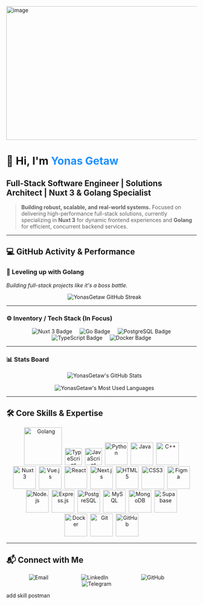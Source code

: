 <img width="1120" height="354" alt="image" src="https://github.com/user-attachments/assets/8468629d-8685-462a-959b-3f6db62dee7f" />

# 👋 Hi, I'm <span style="color:#1E90FF;">Yonas Getaw</span>
## **Full-Stack Software Engineer | Solutions Architect | Nuxt 3 & Golang Specialist**

> **Building robust, scalable, and real-world systems.** Focused on delivering high-performance full-stack solutions, currently specializing in **Nuxt 3** for dynamic frontend experiences and **Golang** for efficient, concurrent backend services.

---

## 💻 GitHub Activity & Performance

### 🚀 Leveling up with **Golang**
*Building full-stack projects like it's a boss battle.*

<p align="center">
    <img src="https://github-readme-streak-stats.herokuapp.com/?user=YonasGetaw&theme=dark&hide_border=true&date_format=M%20j%5B%2C%20Y%5D" alt="YonasGetaw GitHub Streak" />
</p>

---

### ⚙️ Inventory / Tech Stack (In Focus)

<p align="center">
    <img src="https://img.shields.io/badge/Nuxt%203-00DC82?style=for-the-badge&logo=nuxtdotjs&logoColor=white" alt="Nuxt 3 Badge"/>
    <img src="https://img.shields.io/badge/Go-00ADD8?style=for-the-badge&logo=go&logoColor=white" alt="Go Badge"/>
    <img src="https://img.shields.io/badge/PostgreSQL-316192?style=for-the-badge&logo=postgresql&logoColor=white" alt="PostgreSQL Badge"/>
    <img src="https://img.shields.io/badge/TypeScript-3178C6?style=for-the-badge&logo=typescript&logoColor=white" alt="TypeScript Badge"/>
    <img src="https://img.shields.io/badge/Docker-2496ED?style=for-the-badge&logo=docker&logoColor=white" alt="Docker Badge"/>
</p>

---

### 📊 Stats Board

<p align="center">
    <img align="center" src="https://github-readme-stats.vercel.app/api?username=YonasGetaw&show_icons=true&theme=dark&hide_border=true&count_private=true" alt="YonasGetaw's GitHub Stats" />
</p>

<p align="center">
    <img align="center" src="https://github-readme-stats.vercel.app/api/top-langs/?username=YonasGetaw&layout=compact&langs_count=6&theme=dark&hide_border=true" alt="YonasGetaw's Most Used Languages" />
</p>

---

## 🛠️ Core Skills & Expertise
<div align="center">
<img src="https://upload.wikimedia.org/wikipedia/commons/0/05/Go_Logo_Blue.svg" title="Golang" width="100"/>&nbsp;
<img src="https://cdn.jsdelivr.net/gh/devicons/devicon/icons/typescript/typescript-original.svg" title="TypeScript" width="45"/>&nbsp;
<img src="https://cdn.jsdelivr.net/gh/devicons/devicon/icons/javascript/javascript-original.svg" title="JavaScript" width="45"/>&nbsp;
<img src="https://cdn.jsdelivr.net/gh/devicons/devicon/icons/python/python-original.svg" title="Python" width="60"/>&nbsp;
<img src="https://cdn.jsdelivr.net/gh/devicons/devicon/icons/java/java-original.svg" title="Java" width="60"/>&nbsp;
<img src="https://cdn.jsdelivr.net/gh/devicons/devicon/icons/cplusplus/cplusplus-original.svg" title="C++" width="60"/>
</div>
<div align="center">
<img src="https://cdn.jsdelivr.net/gh/devicons/devicon/icons/nuxtjs/nuxtjs-original.svg" title="Nuxt 3" width="60"/>&nbsp;
<img src="https://cdn.jsdelivr.net/gh/devicons/devicon/icons/vuejs/vuejs-original.svg" title="Vue.js" width="60"/>&nbsp;
<img src="https://cdn.jsdelivr.net/gh/devicons/devicon/icons/react/react-original.svg" title="React" width="60"/>&nbsp;
<img src="https://cdn.jsdelivr.net/gh/devicons/devicon/icons/nextjs/nextjs-original.svg" title="Next.js" width="60"/>&nbsp;
<img src="https://cdn.jsdelivr.net/gh/devicons/devicon/icons/html5/html5-original.svg" title="HTML5" width="60"/>&nbsp;
<img src="https://cdn.jsdelivr.net/gh/devicons/devicon/icons/css3/css3-original.svg" title="CSS3" width="60"/>&nbsp;
<img src="https://cdn.jsdelivr.net/gh/devicons/devicon/icons/figma/figma-original.svg" title="Figma" width="60"/>
</div>
<div align="center">
<img src="https://cdn.jsdelivr.net/gh/devicons/devicon/icons/nodejs/nodejs-original.svg" title="Node.js" width="60"/>&nbsp;
<img src="https://cdn.jsdelivr.net/gh/devicons/devicon/icons/express/express-original.svg" title="Express.js" width="60"/>&nbsp;
<img src="https://cdn.jsdelivr.net/gh/devicons/devicon/icons/postgresql/postgresql-original.svg" title="PostgreSQL" width="60"/>&nbsp;
<img src="https://cdn.jsdelivr.net/gh/devicons/devicon/icons/mysql/mysql-original.svg" title="MySQL" width="60"/>&nbsp;
<img src="https://cdn.jsdelivr.net/gh/devicons/devicon/icons/mongodb/mongodb-original.svg" title="MongoDB" width="60"/>&nbsp;
<img src="https://cdn.jsdelivr.net/gh/devicons/devicon/icons/supabase/supabase-original.svg" title="Supabase" width="60"/>
</div>
<div align="center">
<img src="https://cdn.jsdelivr.net/gh/devicons/devicon/icons/docker/docker-original.svg" title="Docker" width="60"/>&nbsp;
<img src="https://cdn.jsdelivr.net/gh/devicons/devicon/icons/git/git-original.svg" title="Git" width="60"/>&nbsp;
<img src="https://cdn.jsdelivr.net/gh/devicons/devicon/icons/github/github-original.svg" title="GitHub" width="60"/>
</div>

---

## 📬 Connect with Me

<p align="center">
    <a href="mailto:yonasgetaw5444@gmail.com" target="_blank" style="text-decoration:none; margin: 0 10px;">
        <img src="https://img.shields.io/badge/Email-D14836?style=for-the-badge&logo=gmail&logoColor=white" alt="Email" />
    </a>
    <a href="https://linkedin.com/in/your-linkedin-profile" target="_blank" style="text-decoration:none; margin: 0 10px;">
        <img src="https://img.shields.io/badge/LinkedIn-0077B5?style=for-the-badge&logo=linkedin&logoColor=white" alt="LinkedIn" />
    </a>
    <a href="https://github.com/YonasGetaw" target="_blank" style="text-decoration:none; margin: 0 10px;">
        <img src="https://img.shields.io/badge/GitHub-100000?style=for-the-badge&logo=github&logoColor=white" alt="GitHub" />
    </a>
    <a href="https://t.me/@YONAA54" target="_blank" style="text-decoration:none; margin: 0 10px;">
        <img src="https://img.shields.io/badge/Telegram-26A5E4?style=for-the-badge&logo=telegram&logoColor=white" alt="Telegram" />
    </a>
</p>



add skill postman
